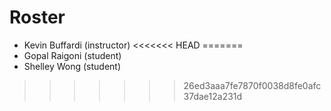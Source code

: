# Roster

* Kevin Buffardi (instructor)
<<<<<<< HEAD
=======
* Gopal Raigoni (student)
* Shelley Wong (student)
>>>>>>> 26ed3aaa7fe7870f0038d8fe0afc37dae12a231d
